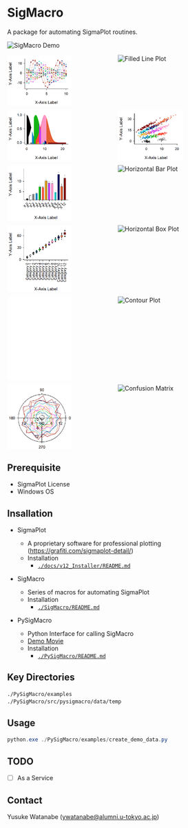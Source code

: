 <!-- ---
!-- Timestamp: 2025-04-01 20:25:36
!-- Author: ywatanabe
!-- File: /home/ywatanabe/win/documents/SigMacro/README.md
!-- --- -->

# SigMacro

A package for automating SigmaPlot routines.

![SigMacro Demo](./docs/demo.gif)

<div style="display: grid; grid-template-columns: repeat(2, 1fr); grid-gap: 10px;">
    <img src="./templates/jnb/line_cropped.gif" alt="Line Plot" width="150" />
    <img src="./templates/jnb/filled_line_cropped.gif" alt="Filled Line Plot" width="150" />
    <img src="./templates/jnb/area_cropped.gif" alt="Area Plot" width="150" />
    <img src="./templates/jnb/scatter_cropped.gif" alt="Scatter Plot" width="150" />
    <img src="./templates/jnb/bar_cropped.gif" alt="Bar Plot" width="150" />
    <img src="./templates/jnb/bar_h_cropped.gif" alt="Horizontal Bar Plot" width="150" />
    <img src="./templates/jnb/box_cropped.gif" alt="Box Plot" width="150" />
    <img src="./templates/jnb/box_h_cropped.gif" alt="Horizontal Box Plot" width="150" />
    <img src="./templates/jnb/violin_cropped.gif" alt="Violin Plot" width="150" />
    <img src="./templates/jnb/contour_cropped.gif" alt="Contour Plot" width="150" />
    <img src="./templates/jnb/polar_cropped.gif" alt="Polar Plot" width="150" />
    <img src="./templates/jnb/confusion_matrix_cropped.gif" alt="Confusion Matrix" width="150" />
</div>

## Prerequisite

 - SigmaPlot License 
 - Windows OS

## Insallation

- SigmaPlot
  - A proprietary software for professional plotting (https://grafiti.com/sigmaplot-detail/)
  - Installation
    - [`./docs/v12_Installer/README.md`](./docs/v12_Installer/README.md)

- SigMacro
  - Series of macros for automating SigmaPlot
  - Installation
    - [`./SigMacro/README.md`](./SigMacro/README.md)

- PySigMacro
  - Python Interface for calling SigMacro
  - [Demo Movie](https://onedrive.live.com/?qt=allmyphotos&photosData=%2Fshare%2F12F1169924695EF9%213150863%3Fithint%3Dvideo%26e%3DLnoc26&sw=bypassConfig&cid=12F1169924695EF9&id=12F1169924695EF9%213150863&authkey=%21AFE1u69Zha9Sois&v=photos)
  - Installation
    - [`./PySigMacro/README.md`](./PySigMacro/README.md)

## Key Directories

``` bash
./PySigMacro/examples
./PySigMacro/src/pysigmacro/data/temp
```

## Usage

``` powershell
python.exe ./PySigMacro/examples/create_demo_data.py
```

## TODO
- [ ] As a Service

## Contact
Yusuke Watanabe (ywatanabe@alumni.u-tokyo.ac.jp)

<!-- EOF -->